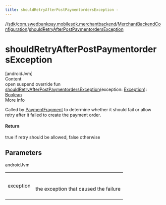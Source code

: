 ```yaml
---
title: shouldRetryAfterPostPaymentordersException -
---
```

//[sdk](../../../index)/[com.swedbankpay.mobilesdk.merchantbackend](../index)/[MerchantBackendConfiguration](index)/[shouldRetryAfterPostPaymentordersException](should-retry-after-post-paymentorders-exception)



# shouldRetryAfterPostPaymentordersException  
[androidJvm]  
Content  
open suspend override fun [shouldRetryAfterPostPaymentordersException](should-retry-after-post-paymentorders-exception)(exception: [Exception](https://kotlinlang.org/api/latest/jvm/stdlib/kotlin/-exception/index.html)): [Boolean](https://kotlinlang.org/api/latest/jvm/stdlib/kotlin/-boolean/index.html)  
More info  


Called by [PaymentFragment](../../com.swedbankpay.mobilesdk/-payment-fragment/index) to determine whether it should fail or allow retry after it failed to create the payment order.



#### Return  


true if retry should be allowed, false otherwise



## Parameters  
  
androidJvm  
  
| | |
|---|---|
| <a name="com.swedbankpay.mobilesdk.merchantbackend/MerchantBackendConfiguration/shouldRetryAfterPostPaymentordersException/#java.lang.Exception/PointingToDeclaration/"></a>exception| <a name="com.swedbankpay.mobilesdk.merchantbackend/MerchantBackendConfiguration/shouldRetryAfterPostPaymentordersException/#java.lang.Exception/PointingToDeclaration/"></a><br><br>the exception that caused the failure<br><br>|
  
  



